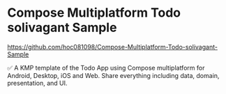 # Compose Multiplatform Todo solivagant Sample

https://github.com/hoc081098/Compose-Multiplatform-Todo-solivagant-Sample  

✅ A KMP template of the Todo App using Compose multiplatform for Android, Desktop, iOS and Web.
Share everything including data, domain, presentation, and UI.
